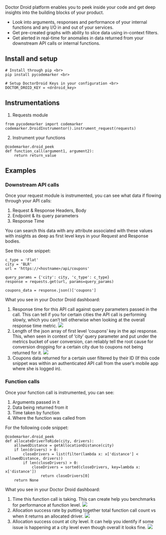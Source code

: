 Doctor Droid platform enables you to peek inside your code and get deep insights into the building blocks of your product.

* Look into arguments, responses and performance of your internal functions and any I/O in and out of your services.  <br>
* Get pre-created graphs with ability to slice data using in-context filters.  <br>
* Get alerted in real-time for anomalies in data returned from your downstream API calls or internal functions.  <br>

## Install and setup
```
# Install through pip <br>
pip install pycodemarker <br>

# Setup DoctorDroid Keys in your configuration <br>
DOCTOR_DROID_KEY = <drdroid_key>
```

## Instrumentations
1. Requests module
```
from pycodemarker import codemarker
codemarker.DroidInstrumentor().instrument_request(requests)
```

2. Instrument your functions
```
@codemarker.droid_peek
def function_call(argument1, argument2):
    return return_value
```

## Examples
### Downstream API calls
Once your request module is instrumented, you can see what data if flowing through your API calls:

1. Request & Response Headers, Body
2. Endpoint & its query parameters
3. Response Time

You can search this data with any attribute associated with these values with insights as deep as first level keys in your Request and Response bodies.

See this code snippet:
```
c_type = 'Flat'
city = 'BLR'
url = 'https://<hostname>/api/coupons'

query_params = {'city': city, 'c_type': c_type}
response = requests.get(url, params=query_params)
	
coupons_data = response.json()['coupons']
```

What you see in your Doctor Droid dashboard:
1. Response time for this API call against query parameters passed in the call. This can tell if you for certain cities the API call is performing slowly, which you can’t tell otherwise when looking at the overall response time metric. 
![](https://drdroid-public-content.s3.us-west-2.amazonaws.com/charts/Screenshot+2022-11-14+at+8.31.43+PM.png) <br>
2. Length of the json array of first level ‘coupons’ key in the api response. This, when seen in context of ‘city’ query parameter and put under the metrics bucket of user conversion, can reliably tell the root cause for conversion dropping for a certain city due to coupons not being returned for it. 
![](https://drdroid-public-content.s3.us-west-2.amazonaws.com/charts/Screenshot+2022-11-14+at+8.31.36+PM.png) <br>
3. Coupons data returned for a certain user filtered by their ID (If this code snippet was within an authenticated API call from the user’s mobile app where she is logged in).

### Function calls
Once your function call is instrumented, you can see:

1. Arguments passed in it
2. Data being returned from it
3. Time taken by function
4. Where the function was called from

For the following code snippet:
```
@codemarker.droid_peek
def allocateDriverToRide(city, drivers):
    allowedDistance = getAllocationDistance(city)
    if len(drivers) > 0:
        closeDrivers = list(filter(lambda x: x['distance'] < allowedDistance, drivers))
        if len(closeDrivers) > 0:
            closeDrivers = sorted(closeDrivers, key=lambda x: x['distance'])
                return closeDrivers[0]
    return None
```

What you see in your Doctor Droid dashboard:

1. Time this function call is taking. This can create help you benchmarks for performance at function level.
![](https://drdroid-public-content.s3.us-west-2.amazonaws.com/charts/Screenshot+2022-11-14+at+11.35.00+PM.png) <br>
2. Allocation success rate by putting together total function call count vs when it returns an allocated driver.
![](https://drdroid-public-content.s3.us-west-2.amazonaws.com/charts/Screenshot+2022-11-14+at+11.21.27+PM.png) <br>
3. Allocation success count at city level. It can help you identify if some issue is happening at a city level even though overall it looks fine. 
![](https://drdroid-public-content.s3.us-west-2.amazonaws.com/charts/Screenshot+2022-11-14+at+11.20.07+PM.png) <br>
